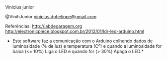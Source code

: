 Vinicius junior

@VinihJunior
vinicius.dphelippe@gmail.com

 Referências: http://labdegaragem.org
            http://electronicpiece.blogspot.com.br/2012/01/ldr-led-arduino.html
            
 * Este software faz a comunicação com o Arduino
 colhendo dados de luminosidade (% de luz) e temperatura (Cº)
 e quando a luminosidade for baixa (<= 10%) Liga o LED
 e quando for (> 30%) Apaga o LED.*
